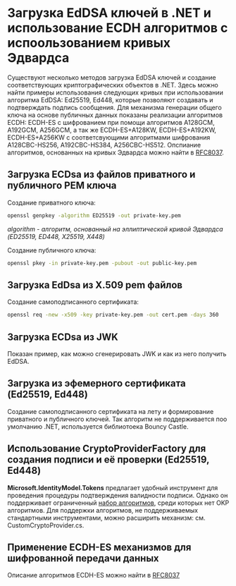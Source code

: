 # Загрузка EdDSA ключей в .NET и использование ECDH алгоритмов с испоользованием кривых Эдвардса

Существуют несколько методов загрузка EdDSA ключей и создание соответствующих криптографических объектов в .NET. 
Здесь можно найти примеры использования следующих кривых при использовании алгоритма EdDSA: Ed25519, Ed448, 
которые позволяют создавать и подтверждать подпись сообщения. Для механизма генерации общего ключа на основе публичных данных
показаны реализации алгоритмов ECDH: ECDH-ES с шифрованием при помощи алгоритмов A128GCM, A192GCM, A256GCM, 
а так же ECDH-ES+A128KW, ECDH-ES+A192KW, ECDH-ES+A256KW с соответсвующими алгоритмами шифрования A128CBC-HS256, A192CBC-HS384, 
A256CBC-HS512. Опспиание алгоритмов, основанных на кривых Эдвардса можно найти в [RFC8037](https://datatracker.ietf.org/doc/html/rfc8037).


## Загрузка ECDsa из файлов приватного и публичного PEM ключа

Создание приватного ключа:

```bash
openssl genpkey -algorithm ED25519 -out private-key.pem
```

*algorithm - алгоритм, основанный на эллиптической кривой Эдвардса (ED25519, ED448, X25519, X448)*

Создание публичного ключа:

```bash
openssl pkey -in private-key.pem -pubout -out public-key.pem
```

## Загрузка EdDsa из X.509 pem файлов

Создание самоподписанного сертификата:

```bash
openssl req -new -x509 -key private-key.pem -out cert.pem -days 360
```

## Загрузка ECDsa из JWK

Показан пример, как можно сгенерировать JWK и как из него получить EdDSA.

## Загрузка из эфемерного сертификата (Ed25519, Ed448)

Создание самоподписанного сертификата на лету и формирование приватного и публичного ключей. 
Так алгоритм не поддерживается поо умолчанию .NET, используется библиотоека Bouncy Castle.

## Использование CryptoProviderFactory для создания подписи и её проверки (Ed25519, Ed448)

**Microsoft.IdentityModel.Tokens** предлагает удобный инструмент для проведения процедуры подтверждения валидности подписи.
Однако он поддерживает ограниченный [набор алгоритмов](https://github.com/AzureAD/azure-activedirectory-identitymodel-extensions-for-dotnet/wiki/Supported-Algorithms), 
среди которых нет OKP алгоритмов. Для поддержки алгоритмов, 
не поддерживаемых стандартными инструментами, можно расширить механизм: 
см. CustomCryptoProvider.cs.

## Применение ECDH-ES механизмов для шифрованной передачи данных

Описание алгоритмов ECDH-ES можно найти в [RFC8037](https://datatracker.ietf.org/doc/html/rfc8037#section-3.2)

